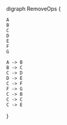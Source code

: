 digraph RemoveOps {

    A
    B
    C
    D
    E
    F
    G

    A -> B
    B -> C
    C -> D
    D -> E
    C -> F
    F -> G
    C -> B
    C -> C
    C -> E

}
